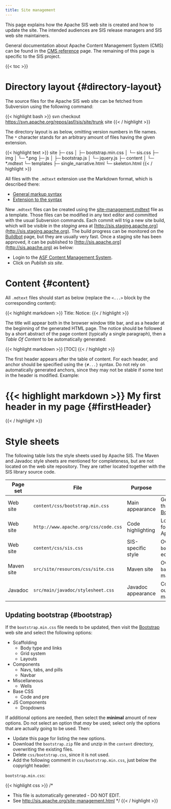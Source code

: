 ```yaml
---
title: Site management
---
```


<!-- TODO: remove? -->

This page explains how the Apache SIS web site is created and how to update the site.
The intended audiences are SIS release managers and SIS web site maintainers.

General documentation about Apache Content Management System (CMS) can be found in the [CMS reference][cms] page.
The remaining of this page is specific to the SIS project.

{{< toc >}}

# Directory layout    {#directory-layout}

The source files for the Apache SIS web site can be fetched from Subversion using the following command:

{{< highlight bash >}}
svn checkout https://svn.apache.org/repos/asf/sis/site/trunk site
{{< / highlight >}}

The directory layout is as below, omitting version numbers in file names.
The `*` character stands for an arbitrary amount of files having the given extension.

{{< highlight text >}}
site
├─ css
│  ├─ bootstrap.min.css
│  └─ sis.css
├─ img
│  └─ *.png
├─ js
│  ├─ bootstrap.js
│  └─ jquery.js
├─ content
│  └─ *.mdtext
└─ templates
   ├─ single_narrative.html
   └─ skeleton.html
{{< / highlight >}}

All files with the `.mdtext` extension use the Markdown format, which is described there:

* [General markup syntax][markdown]
* [Extension to the syntax][extension]

New `.mdtext` files can be created using the [site-management.mdtext][template] file as a template.
Those files can be modified in any text editor and committed with the usual Subversion commands.
Each commit will trig a new site build, which will be visible in the _staging_ area at
[http://sis.staging.apache.org](http://sis.staging.apache.org).
The build progress can be monitored on the [Buildbot][buildbot] page, but they are usually very fast.
Once a staging site has been approved, it can be published to
[http://sis.apache.org](http://sis.apache.org) as below:

* Login to the [ASF Content Management System][cms-admin].
* Click on _Publish sis site_.

# Content    {#content}

All `.mdtext` files should start as below (replace the `<...>` block by the corresponding content):

{{< highlight markdown >}}
Title:  <put the page title here>
Notice: <copy the notice from an existing page>
{{< / highlight >}}

The title will appear both in the browser window title bar, and as a header at the beginning of the generated HTML page.
The notice should be followed by a short abstract of the page content (typically a single paragraph),
then a _Table Of Content_ to be automatically generated:

{{< highlight markdown >}}
[TOC]
{{< / highlight >}}

The first header appears after the table of content.
For each header, and anchor should be specified using the `{#...}` syntax.
Do not rely on automatically generated anchors, since they may not be stable if some text in the header is modified.
Example:

{{< highlight markdown >}}
My first header in my page    {#firstHeader}
============================================
{{< / highlight >}}

# Style sheets

The following table lists the style sheets used by Apache SIS.
The Maven and Javadoc style sheets are mentioned for completeness, but are not located on the web site repository.
They are rather located together with the SIS library source code.

Page set   | File                                 | Purpose            | Remark
---------- | ------------------------------------ | ------------------ | ------------------------------------------------------------
Web site   | `content/css/bootstrap.min.css`      | Main appearance    | Generated from the [Twitter's Bootstrap project][bootstrap].
Web site   | `http://www.apache.org/css/code.css` | Code highlighting  | Located on the foundation-wide Apache server.
Web site   | `content/css/sis.css`                | SIS-specific style | Overwrite `bootstrap.min.css`, edited manually.
Maven site | `src/site/resources/css/site.css`    | Maven site         | Overwrite `maven-base.css`, edited manually.
Javadoc    | `src/main/javadoc/stylesheet.css`    | Javadoc appearance | Copy of javadoc output, edited manually.

## Updating bootstrap    {#bootstrap}

If the `bootstrap.min.css` file needs to be updated, then visit the [Bootstrap][bootstrap] web site
and select the following options:

* Scaffolding
  + Body type and links
  + Grid system
  + Layouts
* Components
  + Navs, tabs, and pills
  + Navbar
* Miscellaneous
  + Wells
* Base CSS
  + Code and pre
* JS Components
  + Dropdowns

If additional options are needed, then select the **minimal** amount of new options.
Do not select an option that _may_ be used; select only the options that are actually going to be used.
Then:

* Update this page for listing the new options.
* Download the `bootstrap.zip` file and unzip in the `content` directory, overwriting the existing files.
* Delete `css/bootstrap.css`, since it is not used.
* Add the following comment in `css/bootstrap.min.css`, just below the copyright header:

`bootstrap.min.css`:

{{< highlight css >}}
/*
 * This file is automatically generated - DO NOT EDIT.
 * See http://sis.apache.org/site-management.html
 */
{{< / highlight >}}

[cms]:       http://www.apache.org/dev/cmsref.html
[cms-admin]: https://cms.apache.org/sis/
[bootstrap]: http://twitter.github.io/bootstrap/customize.html
[markdown]:  http://daringfireball.net/projects/markdown/syntax
[extension]: http://michelf.ca/projects/php-markdown/extra
[template]:  http://svn.apache.org/repos/asf/sis/site/trunk/content/site-management.mdtext
[buildbot]:  http://ci.apache.org/builders/sis-site-staging
